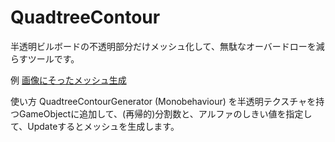 QuadtreeContour
===============
半透明ビルボードの不透明部分だけメッシュ化して、無駄なオーバードローを減らすツールです。

例
[画像にそったメッシュ生成](blob/master/Doc/Mesh.png)

使い方
QuadtreeContourGenerator (Monobehaviour) を半透明テクスチャを持つGameObjectに追加して、(再帰的)分割数と、アルファのしきい値を指定して、Updateするとメッシュを生成します。
